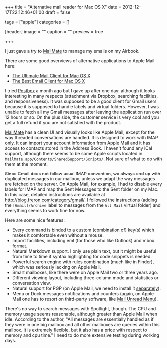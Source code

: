 +++
title = "Alternative mail reader for Mac OS X"
date = 2012-12-17T22:12:46+01:00
draft = false

tags = ["apple"]
categories = []

[header]
image = ""
caption = ""
preview = true

+++

I just gave a try to [MailMate](http://freron.com) to manage my emails on my Airbook.

There are some good overviews of alternative applications to Apple Mail here: 

* [The Ultimate Mail Client for Mac OS X](http://bit.ly/UA4Xui) <i class="fa fa-chain-broken fa-1x"></i>
* [The Best Email Client for Mac OS X](http://bit.ly/T2CAHI)
 
I tried [Postbox](http://www.postbox-inc.com) a month ago but I gave up after one day: although it looks interesting in many respects (attachment via Dropbox, searching facilities, and responsiveness). It was supposed to be a good client for Gmail users because it is supposed to handle labels and virtual folders. However, I was unable to fetch all my Gmail messages after leaving the application run over 12 hours or so. On the plus side, the customer service is very cool and you get a full refund if you are not satisfied with the product.

[MailMate](http://freron.com) has a clean UI and visually looks like Apple Mail, except for the way threaded conversations are handled. It is designed to work with IMAP only. It can import your account information from Apple Mail and it has access to contacts stored in the Address Book. I haven't found any iCal support, although there seems to be some Apple scripts located in `MailMate.app/Contents/SharedSupport/Scripts/`. Not sure of what to do with them at the moment.

Since Gmail does not follow usual IMAP convention, we always end up with duplicated messages in our mailbox, unless we adapt the way messages are fetched on the server. On Apple Mail, for example, I had to disable every labels for IMAP and map the Sent Messages to the Sent folder on my Mac. In this case, detailed instructions are available at <http://blog.freron.com/category/gmail/>. I followed the instructions (adding the `[Gmail]/Archive` label to messages from the `All Mail` virtual folder) and everything seems to work fine for now.

Here are some nice features:

- Every command is binded to a custom (combination of) key(s) which makes it comfortable even without a mouse.
- Import facilities, including eml (for those who like Outlook) and mbox format.
- Natural Markdown support. I only use plain text, but it might be useful from time to time if syntax highlighting for code snippets is needed.
- Powerful search engine with rules combination (much like in Finder), which was seriously lacking on Apple Mail.
- Smart mailboxes, like there were on Apple Mail two or three years ago.
- Different viewing layout, including three-column mode and statistics or conversation view.
- Natural support for PGP (on Apple Mail, we need to install it [separately](https://www.gpgtools.org/gpgmail/index.html)).
- Menu or Dock messages notifications and counters (again, on Apple Mail one has to resort on third-party software, like [Mail Unread Menu](http://loganrockmore.com/mailunreadmenu/)).

There's no way to search messages with Spotlight, though. The CPU and memory usage seems reasonable, although greater than Apple Mail when idle. According to the author, "All messages are essentially handled as if they were in one big mailbox and all other mailboxes are queries within this mailbox. It is extremely flexible, but it also has a price with respect to memory and cpu time." I need to do more extensive testing during working days.

